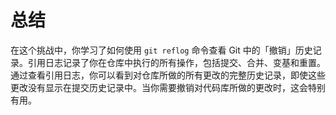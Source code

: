 # 总结

在这个挑战中，你学习了如何使用 `git reflog` 命令查看 Git 中的「撤销」历史记录。引用日志记录了你在仓库中执行的所有操作，包括提交、合并、变基和重置。通过查看引用日志，你可以看到对仓库所做的所有更改的完整历史记录，即使这些更改没有显示在提交历史记录中。当你需要撤销对代码库所做的更改时，这会特别有用。
